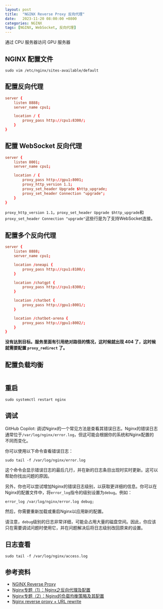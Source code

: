 ```yaml
---
layout: post
title:  "NGINX Reverse Proxy 反向代理"
date:   2023-11-20 08:00:00 +0800
categories: NGINX
tags: [NGINX, WebSocket, 反向代理]
---
```


通过 CPU 服务器访问 GPU 服务器

## NGINX  配置文件
```shell
sudo vim /etc/nginx/sites-available/default
```

## 配置反向代理
```conf
server {
    listen 8888;
    server_name cpu1;

    location / {
        proxy_pass http://cpu1:8300/;
    }
}
```

## 配置 WebSocket 反向代理
```conf
server {
    listen 8001;
    server_name cpu1;

    location / {
        proxy_pass http://gpu1:8001;
        proxy_http_version 1.1;
        proxy_set_header Upgrade $http_upgrade;
        proxy_set_header Connection "upgrade";
    }
}
```

`proxy_http_version 1.1`，`proxy_set_header Upgrade $http_upgrade`和`proxy_set_header Connection "upgrade"`这些行是为了支持WebSocket连接。

## 配置多个反向代理
```conf
server {
    listen 8888;
    server_name cpu1;

    location /oneapi {
        proxy_pass http://cpu1:8100/;
    }

    location /chatgpt {
        proxy_pass http://cpu1:8300/;
    }

    location /chatbot {
        proxy_pass http://gpu1:8001/;
    }

    location /chatbot-arena {
        proxy_pass http://gpu1:8002/;
    }
}
```

**没有达到目标。服务里面有引用绝对路径的情况，这时候就出现 404 了，这时候就需要配置 `proxy_redirect` 了。**

## 配置负载均衡
```json
```

## 重启
```shell
sudo systemctl restart nginx
```

## 调试
GitHub Copilot: 调试Nginx的一个常见方法是查看其错误日志。Nginx的错误日志通常位于`/var/log/nginx/error.log`，但这可能会根据你的系统和Nginx配置的不同而变化。

你可以使用以下命令查看错误日志：

```shell
sudo tail -f /var/log/nginx/error.log
```

这个命令会显示错误日志的最后几行，并在新的日志条目出现时实时更新。这可以帮助你找出问题的原因。

另外，你也可以尝试增加Nginx的错误日志级别，以获取更详细的信息。你可以在Nginx的配置文件中，将`error_log`指令的级别设置为`debug`。例如：

```nginx
error_log /var/log/nginx/error.log debug;
```

然后，你需要重新加载或重启Nginx以应用新的配置。

请注意，`debug`级别的日志非常详细，可能会占用大量的磁盘空间。因此，你应该只在需要调试问题时使用它，并在问题解决后将日志级别改回原来的设置。

## 日志查看
```shell
sudo tail -f /var/log/nginx/access.log
```
 
## 参考资料
* [NGINX Reverse Proxy](https://docs.nginx.com/nginx/admin-guide/web-server/reverse-proxy/)
* [Nginx专题（1）：Nginx之反向代理及配置](https://college.creditease.cn/detail/321)
* [Nginx专题（2）：Nginx的负载均衡策略及其配置](https://college.creditease.cn/detail/330)
* [Nginx reverse proxy + URL rewrite](https://serverfault.com/questions/379675/nginx-reverse-proxy-url-rewrite)
